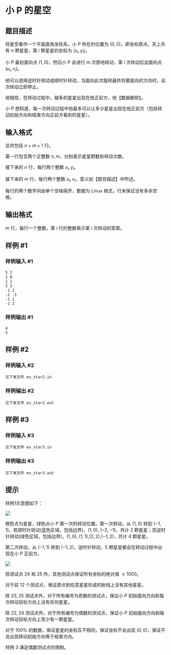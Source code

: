 # 小 P 的星空

## 题目描述

将星空看作一个平面直角坐标系，小 P 所在的位置为 $(0,0)$，即坐标原点。天上共有 $n$ 颗星星，第 $i$ 颗星星的坐标为 $(x_i,y_i)$。

小 P 最初面向点 $(1,0)$，然后小 P 会进行 $m$ 次原地转动，第 $i$ 次转动后会面向点 $(u_i,v_i)$。

他可以选择逆时针转动或顺时针转动，当面向此次旋转最终将要面向的方向时，此次转动立即停止。

他相信，在转动过程中，越多的星星出现在他正前方，他【数据删除】。

小 P 想知道，每一次转动过程中他最多可以让多少星星出现在他正前方（包括转动初始方向和结束方向正前方看到的星星）。

## 输入格式

总共包括 $n+m+1$ 行。

第一行包含两个正整数 $n,m$，分别表示星星颗数和转动次数。

接下来的 $n$ 行，每行两个整数 $x_i,y_i$。

接下来的 $m$ 行，每行两个整数 $u_i,v_i$，意义如【题目描述】中所述。

每行的两个数字间由单个空格隔开，数据为 Linux 格式，行末保证没有多余空格。

## 输出格式

$m$ 行，每行一个整数。第 $i$ 行的整数表示第 $i$ 次转动的答案。

## 样例 #1

### 样例输入 #1
```
5 2
1 0
1 1
2 2
-1 2
-2 -1
-1 1
-1 2
```

### 样例输出 #1

```
4
5
```

## 样例 #2

### 样例输入 #2
```
见下发文件 ex_star2.in
```

### 样例输出 #2

```
见下发文件 ex_star2.out
```

## 样例 #3

### 样例输入 #3
```
见下发文件 ex_star3.in
```

### 样例输出 #3

```
见下发文件 ex_star3.out
```

## 提示

样例1示意图如下：

![](https://cdn.luogu.com.cn/upload/image_hosting/h2t5eu1a.png)

橙色点为星星，绿色点小 P 第一次的转动位置。第一次转动，从 $(1,0)$ 转到 $(-1,1)$。若顺时针转动(蓝色区域，包括边界)，$(1,0)$, $(-2,-1)$，共计 $2$ 颗星星；而逆时针转动(绿色区域，包括边界)，$(1,0)$, $(1,1)$,$(2,2)$,$(-1,2)$，共计 $4$ 颗星星。

第二次转动，从 $(-1,1)$ 转到 $(-1,2)$，逆时针转动，$5$ 颗星星都会在转动过程中出现在小 P 正前方。

![](https://cdn.luogu.com.cn/upload/image_hosting/b22go7at.png)

除测试点 $24$ 和 $25$ 外，其他测试点保证所有坐标的绝对值 $\le 1000$。

对于前 $12$ 个测试点，保证原点到任意星星形成的射线上没有其他星星。

除 $23,25$ 测试点外，对于所有编号为奇数的测试点，保证小 P 初始面向方向和每次转动目标方向上没有任何星星。

除 $22,24$ 测试点外，对于所有编号为偶数的测试点，保证小 P 初始面向方向和每次转动目标方向上至少有一颗星星。

对于 $100\%$ 的数据，保证星星的坐标互不相同，保证坐标不会出现 $(0,0)$，保证不会出现转动初始方向等于结束方向。

样例 $3$ 满足偶数测试点的限制。
